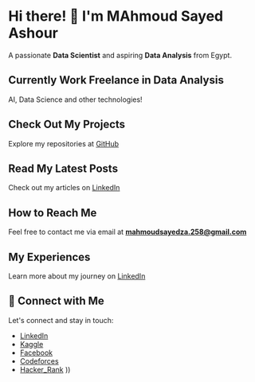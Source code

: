   # Hi there! 👋 I'm MAhmoud Sayed Ashour

A passionate **Data Scientist** and aspiring **Data Analysis** from Egypt.

##  Currently Work Freelance in Data Analysis

AI, Data Science and other technologies!

##  Check Out My Projects

Explore my repositories at [GitHub]((https://github.com/mahmoudsayedashour))

##  Read My Latest Posts

Check out my articles on [LinkedIn]((https://www.linkedin.com/in/mahmoud-sayed-b416b0275))

##  How to Reach Me

Feel free to contact me via email at **mahmoudsayedza.258@gmail.com**

##  My Experiences

Learn more about my journey on [LinkedIn]((https://www.linkedin.com/in/mahmoud-sayed-b416b0275))

## 🚀 Connect with Me

Let's connect and stay in touch:
- [LinkedIn](https://www.linkedin.com/in/mahmoud-sayed-b416b0275)
- [Kaggle](https://www.kaggle.com/mahmoudsayedza258)
- [Facebook](https://www.facebook.com/profile.php?id=100083068540105&mibextid=rS40aB7S9Ucbxw6v)
- [Codeforces](https://codeforces.com/profile/Mahmoudsayed258)
- [Hacker_Rank](https://www.hackerrank.com/profile/mahmoudsayedza_1)
))

